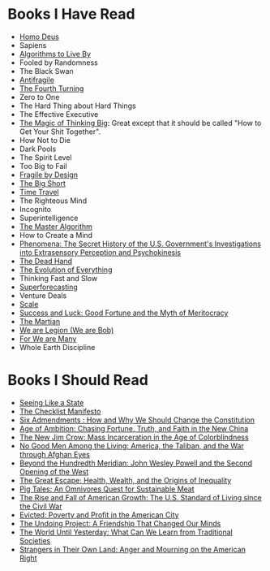 # Books I Have Read
- [Homo Deus](https://www.amazon.com/Homo-Deus-Brief-History-Tomorrow/dp/0062464310)
- Sapiens
- [Algorithms to Live By](https://www.amazon.com/Algorithms-Live-Computer-Science-Decisions/dp/1480560367)
- Fooled by Randomness
- The Black Swan
- [Antifragile](https://www.amazon.com/Antifragile-Things-That-Disorder-Incerto/dp/0812979680)
- [The Fourth Turning](https://www.amazon.com/Fourth-Turning-American-Prophecy-Rendezvous/dp/0767900464)
- Zero to One
- The Hard Thing about Hard Things
- The Effective Executive
- [The Magic of Thinking Big](https://www.amazon.com/Magic-Thinking-Big-David-Schwartz/dp/0671646788): Great except that it should be called "How to Get Your Shit Together".
- How Not to Die
- Dark Pools
- The Spirit Level
- Too Big to Fail
- [Fragile by Design](https://www.amazon.com/Fragile-Design-Political-Princeton-Economic/dp/0691155240)
- [The Big Short](https://www.amazon.com/Big-Short-Inside-Doomsday-Machine/dp/0393338827)
- [Time Travel](https://www.amazon.com/Time-Travel-History-James-Gleick-ebook/dp/B01AQNYZ1U/ref=sr_1_3?ie=UTF8&qid=1497454870&sr=8-3&keywords=time+travel)
- The Righteous Mind
- Incognito
- Superintelligence
- [The Master Algorithm](https://www.amazon.com/Master-Algorithm-Ultimate-Learning-Machine/dp/0465065708/ref=sr_1_1?ie=UTF8&qid=1497456044&sr=8-1&keywords=the+master+algorithm)
- How to Create a Mind
- [Phenomena: The Secret History of the U.S. Government's Investigations into Extrasensory Perception and Psychokinesis](https://www.amazon.com/Phenomena-Governments-Investigations-Extrasensory-Psychokinesis/dp/0316349364)
- [The Dead Hand](https://www.amazon.com/Dead-Hand-Untold-Dangerous-Legacy/dp/0307387844)
- [The Evolution of Everything](https://www.amazon.com/Evolution-Everything-How-Ideas-Emerge/dp/0062296000)
- Thinking Fast and Slow
- [Superforecasting](https://www.amazon.com/Superforecasting-Science-Prediction-Philip-Tetlock/dp/0804136718)
- Venture Deals
- [Scale](https://www.amazon.com/Scale-Universal-Innovation-Sustainability-Organisms/dp/1594205582/ref=sr_1_2?ie=UTF8&qid=1497454881&sr=8-2&keywords=scale+%28book%29)
- [Success and Luck: Good Fortune and the Myth of Meritocracy ](https://www.amazon.com/Success-Luck-Good-Fortune-Meritocracy/dp/0691167400/ref=sr_1_1?ie=UTF8&qid=1490552433&sr=8-1&keywords=good+fortune+and+the+myth+of+meritocracy)
- [The Martian](https://www.amazon.com/Martian-Andy-Weir/dp/0553418025/ref=sr_1_1?s=books&ie=UTF8&qid=1493050583&sr=1-1&keywords=the+martian)
- [We are Legion (We are Bob)](https://www.amazon.com/We-Are-Legion-Bob-Bobiverse/dp/1680680587/ref=sr_1_1?s=books&ie=UTF8&qid=1492790983&sr=1-1&keywords=we+are+legion)
- [For We are Many](https://www.amazon.com/We-Are-Many-Bobiverse/dp/1680680595/ref=pd_sim_14_1?_encoding=UTF8&pd_rd_i=1680680595&pd_rd_r=VRV7PXWTDP3Q1298Y7SF&pd_rd_w=Z0OUc&pd_rd_wg=Y1gjb&psc=1&refRID=VRV7PXWTDP3Q1298Y7SF)
- Whole Earth Discipline

# Books I Should Read
 - [Seeing Like a State](https://www.amazon.com/Seeing-like-State-Certain-Condition/dp/0300078153)
 - [The Checklist Manifesto](https://www.amazon.com/Checklist-Manifesto-How-Things-Right/dp/0312430000)
 - [Six Admendments : How and Why We Should Change the Constitution](https://www.amazon.com/Six-Amendments-Should-Change-Constitution/dp/0316373729/ref=sr_1_sc_1?s=books&ie=UTF8&qid=1490552299&sr=1-1-spell&keywords=six+admendments)
 - [Age of Ambition: Chasing Fortune, Truth, and Faith in the New China](https://www.amazon.com/Age-Ambition-Chasing-Fortune-Truth/dp/0374535272/ref=sr_1_1?s=books&ie=UTF8&qid=1490552316&sr=1-1&keywords=Age+of+Ambition%3A+Chasing+Fortune%2C+Truth%2C+and+Faith+in+the+New+China)
 - [The New Jim Crow: Mass Incarceration in the Age of Colorblindness](https://www.amazon.com/New-Jim-Crow-Incarceration-Colorblindness/dp/1595586431/ref=sr_1_1?s=books&ie=UTF8&qid=1490552336&sr=1-1&keywords=the+new+jim+crow)
 - [No Good Men Among the Living: America, the Taliban, and the War through Afghan Eyes](https://www.amazon.com/No-Good-Men-Among-Living/dp/1250069262/ref=sr_1_1?s=books&ie=UTF8&qid=1490552361&sr=1-1&keywords=no+good+men+among+the+living)
 - [Beyond the Hundredth Meridian: John Wesley Powell and the Second Opening of the West ](https://www.amazon.com/Beyond-Hundredth-Meridian-Wesley-Opening/dp/0140159940/ref=sr_1_1?s=books&ie=UTF8&qid=1490552389&sr=1-1&keywords=beyond+the+100th+meridian)
 - [The Great Escape: Health, Wealth, and the Origins of Inequality](https://www.amazon.com/Great-Escape-Health-Origins-Inequality/dp/0691165629/ref=sr_1_3?s=books&ie=UTF8&qid=1490552416&sr=1-3&keywords=the+great+escape)
 - [Pig Tales: An Omnivores Quest for Sustainable Meat](https://www.amazon.com/Pig-Tales-Omnivores-Quest-Sustainable/dp/0393352935/ref=sr_1_1?ie=UTF8&qid=1490552482&sr=8-1&keywords=pig+tales)
 - [The Rise and Fall of American Growth: The U.S. Standard of Living since the Civil War](https://www.amazon.com/Rise-Fall-American-Growth-Princeton/dp/0691147728)
 - [Evicted: Poverty and Profit in the American City](https://www.amazon.com/Evicted-Poverty-Profit-American-City/dp/0553447459/ref=sr_1_1?s=books&ie=UTF8&qid=1490552520&sr=1-1&keywords=evicted)
 - [The Undoing Project: A Friendship That Changed Our Minds](https://www.amazon.com/Undoing-Project-Friendship-Changed-Minds/dp/0393254593/ref=sr_1_1?s=books&ie=UTF8&qid=1490552535&sr=1-1&keywords=the+undoing+project)
 - [The World Until Yesterday: What Can We Learn from Traditional Societies](https://www.amazon.com/World-Until-Yesterday-Traditional-Societies/dp/0143124404/ref=sr_1_1?s=books&ie=UTF8&qid=1490552552&sr=1-1&keywords=the+world+until+yesterday)
 - [Strangers in Their Own Land: Anger and Mourning on the American Right](https://www.amazon.com/Strangers-Their-Own-Land-Mourning/dp/1620972255/ref=sr_1_1?s=books&ie=UTF8&qid=1490552565&sr=1-1&keywords=strangers+in+their+own+land)
